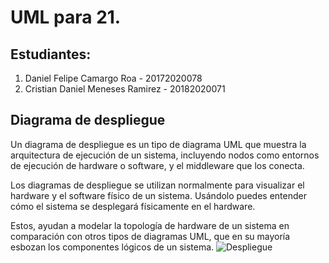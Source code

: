 # UML para 21.

## Estudiantes:

1) Daniel Felipe Camargo Roa - 20172020078
2) Cristian Daniel Meneses Ramirez - 20182020071

## Diagrama de despliegue
Un diagrama de despliegue es un tipo de diagrama UML que muestra la arquitectura de ejecución de un sistema, incluyendo nodos como entornos de ejecución de hardware o software, y el middleware que los conecta.

Los diagramas de despliegue se utilizan normalmente para visualizar el hardware y el software físico de un sistema. Usándolo puedes entender cómo el sistema se desplegará físicamente en el hardware.

Estos, ayudan a modelar la topología de hardware de un sistema en comparación con otros tipos de diagramas UML, que en su mayoría esbozan los componentes lógicos de un sistema.
![Despliegue](https://user-images.githubusercontent.com/36264295/134115455-8f01b304-3b33-476a-8f3f-c3257c01fe98.png)
